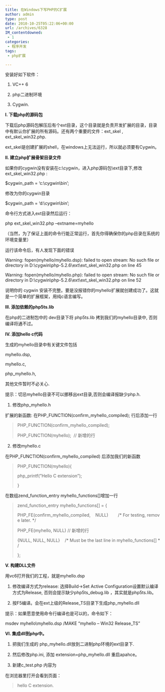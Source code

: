 ```yaml
---
title: 在Windows下写PHP的C扩展
author: admin
type: post
date: 2010-10-25T05:22:06+00:00
url: /archives/6328
IM_contentdowned:
 - 1
categories:
 - 程序开发
tags:
 - php扩展

---
```

安装好如下软件：

1. VC++ 6

2. php二进制环境

3. Cygwin.


**I. 下载php的源码包**

下载后php源码包解压后有个ext目录，这个目录就是负责开发扩展的目录，目录中有默认你扩展的所有源码。还有两个重要的文件：ext\_skel , ext\_skel_win32.php.

ext_skel是创建扩展的shell，在windows上无法运行，所以就必须要有Cygwin。

**II. 建立php扩展骨架目录文件**

如果你的cygwin没有安装在c:\cygwin，进入php源码包\ext目录下,修改ext\_skel\_win32.php :

$cygwin_path = ‘c:\cygwin\bin’;

修改为你的cygwin目录

$cygwin_path = ‘d:\cygwin\bin’;

命令行方式进入ext目录然后运行：

php ext\_skel\_win32.php –extname=myhello

（当然，为了保证上面的命令行能正常运行，首先你得确保你的php目录在系统的环境变量里）

运行该命令后，有人发现下面的错误

Warning: fopen(myhello/myhello.dsp): failed to open stream: No such file or directory in D:\cygwin\php-5.2.6\ext\ext_skel_win32.php on line 45

Warning: fopen(myhello/myhello.php): failed to open stream: No such file or directory in D:\cygwin\php-5.2.6\ext\ext_skel_win32.php on line 52


说明你的 cygwin 安装不完整。要是没报错你的myhello扩展就创建成功了。这就是一个简单的扩展框架，用纯c语言编写。

**III. 添加依赖的php5ts.lib**

在php的二进制包中的 dev目录下将 php5ts.lib 拷到我们的myhello目录中, 否则编译将通不过。

**IV. 添加hello c代码**

生成的myhello目录中有关键文件包括

myhello.dsp,

myhello.c,

php_myhello.h,

其他文件暂时不必关心.

提示：切忌myhello目录不可以挪移出ext目录,否则会编译报缺少php.h.

 1. 修改php_myhello.h

扩展的新函数: 在PHP\_FUNCTION(confirm\_myhello_compiled); 行后添加一行

> PHP_FUNCTION(confirm_myhello_compiled);
>
> PHP_FUNCTION(myhello);  // 新增的行

2. 修改myhello.c

在PHP\_FUNCTION(confirm\_myhello_compiled) 后添加我们的新函数

> PHP_FUNCTION(myhello){
>
> php_printf(”Hello C extension”);
>
> }

在数组zend\_function\_entry myhello_functions[]增加一行

> zend_function_entry myhello_functions[] = {
>
> PHP_FE(confirm_myhello_compiled,    NULL)        /* For testing, remove later. */
>
> PHP_FE(myhello, NULL) // 新增的行
>
> {NULL, NULL, NULL}    /* Must be the last line in myhello_functions[] */
>
> };

**V. 构建DLL文件**

用vc6打开我们的工程，就是myhello.dsp

1. 修改编译方式为release: 选择Build->Set Active Configuration设置默认编译方式为Release, 否则会提示缺少php5ts_debug.lib ，其实就是php5ts.lib。

2. 按F5编译。会在ext上级的Release\_TS目录下生成php\_myhello.dll

提示：如果愿意使用命令行编译也是可以的，命令如下：

msdev myhello\myhello.dsp /MAKE “myhello – Win32 Release_TS”

**VI. 集成dll到php中。**

1. 把我们生成的 php_myhello.dll放到二进制php环境的ext目录下.

2. 然后修改php.ini, 添加 extension=php_myhello.dll 重启apahce。

3. 新建c_test.php 内容为

在浏览器里打开会看到页面：

>

> hello C extension.
>